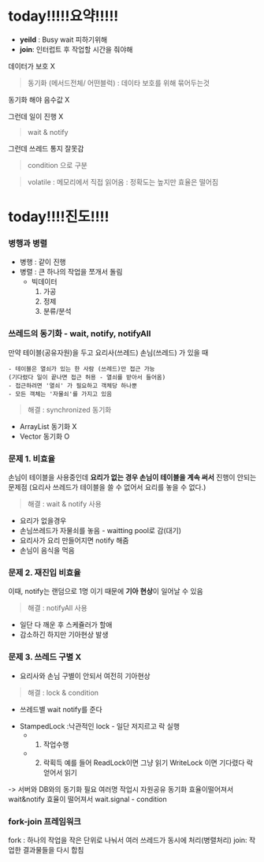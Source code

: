 # today!!!!!요약!!!!!
- **yeild** : Busy wait 피하기위해
- **join**: 인터럽트 후 작업할 시간을 줘야해

데이터가 보호 X

> 동기화 (메서드전체/ 어떤블럭) : 데이타 보호를 위해 묶어두는것

동기화 해야 음수값 X

그런데 일이 진행 X

> wait & notify

그런데 쓰레드 통지 잘못감

> condition 으로 구분

> volatile : 메모리에서 직접 읽어옴 : 정확도는 높지만 효율은 떨어짐
# today!!!!진도!!!!

### 병행과 병렬
- 병행 : 같이 진행
- 병렬 : 큰 하나의 작업을 쪼개서 돌림
	- 빅데이터 
		1. 가공
		2. 정제
		3. 분류/분석

### 쓰레드의 동기화 - wait, notify, notifyAll

만약 테이블(공유자원)을 두고 요리사(쓰레드) 손님(쓰레드) 가 있을 때
```
- 테이블은 열쇠가 있는 한 사람 (쓰레드)만 접근 가능
(기다렸다 일이 끝나면 접근 허용 - 열쇠를 받아서 들어옴)
- 접근하려면 '열쇠' 가 필요하고 객체당 하나뿐
- 모든 객체는 '자물쇠'를 가지고 있음
```			

> 해결 : synchronized  동기화

-  ArrayList 동기화 X
- Vector 동기화 O


### 문제 1. 비효율
손님이 테이블을 사용중인데 **요리가 없는 경우 
손님이 테이블을 계속 써서** 진행이 안되는 문제점
(요리사 쓰레드가 테이블을 쓸 수 없어서 요리를 놓을 수 없다.)



> 해결 : wait & notify 사용

- 요리가 없을경우
- 손님쓰레드가 자물쇠를 놓음 - waitting pool로 감(대기)
- 요리사가 요리 만들어지면 notify 해줌
- 손님이 음식을 먹음

### 문제 2. 재진입 비효율

이때, notify는 랜덤으로 1명
이기 때문에 **기아 현상**이 일어날 수 있음

> 해결 : notifyAll 사용 

- 일단 다 깨운 후 스케쥴러가 할애
- 감소하긴 하지만 기아현상 발생



### 문제 3. 쓰레드 구별 X

- 요리사와 손님 구별이 안되서 여전히 기아현상


> 해결 : lock & condition

- 쓰레드별 wait notify를 준다

* StampedLock :낙관적인 lock - 일단 저지르고 락 실행
	* 1. 작업수행
	* 2. 락획득
예를 들어
	ReadLock이면 그냥 읽기
	WriteLock 이면 기다렸다 락얻어서 읽기

-> 서버와 DB와의 동기화 필요
여러명 작업시 자원공유 동기화
효율이떨어져서 wait&notify
효율이 떨어져서 wait.signal - condition

### fork-join 프레임워크
fork : 하나의 작업을 작은 단위로 나눠서 여러 쓰레드가 동시에 처리(병렬처리)
join: 작업한 결과물들을 다시 합침

<!--stackedit_data:
eyJoaXN0b3J5IjpbMTI2Mjg4MjYxMCwtNTY4MTcwMzgyLC05OT
c5MTk4OTQsLTEwMTAzNTg2NjYsMTg3NzQxNDNdfQ==
-->